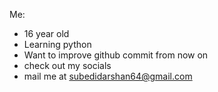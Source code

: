 Me:

* 16 year old
* Learning python
* Want to improve github commit from now on 
* check out my socials
* mail me at subedidarshan64@gmail.com
<!---
Darshan6424/Darshan6424 is a ✨ special ✨ repository because its `README.md` (this file) appears on your GitHub profile.
You can click the Preview link to take a look at your changes.
--->
